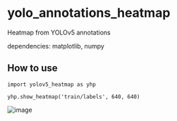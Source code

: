 # yolo_annotations_heatmap
Heatmap from YOLOv5 annotations 

dependencies: matplotlib, numpy

## How to use
```
import yolov5_heatmap as yhp

yhp.show_heatmap('train/labels', 640, 640)
```
![image](https://github.com/zaborshikov/yolo_annotations_heatmap/assets/31626137/ee7aee8b-7e38-4818-9da4-8939942764f4)
